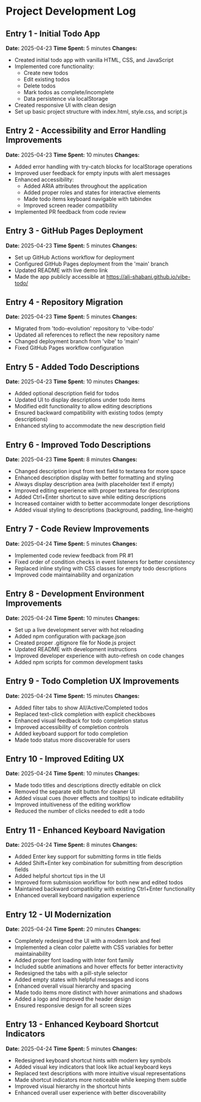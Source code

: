 # Project Development Log

## Entry 1 - Initial Todo App

**Date:** 2025-04-23
**Time Spent:** 5 minutes
**Changes:**

- Created initial todo app with vanilla HTML, CSS, and JavaScript
- Implemented core functionality:
  - Create new todos
  - Edit existing todos
  - Delete todos
  - Mark todos as complete/incomplete
  - Data persistence via localStorage
- Created responsive UI with clean design
- Set up basic project structure with index.html, style.css, and script.js

## Entry 2 - Accessibility and Error Handling Improvements

**Date:** 2025-04-23
**Time Spent:** 10 minutes
**Changes:**

- Added error handling with try-catch blocks for localStorage operations
- Improved user feedback for empty inputs with alert messages
- Enhanced accessibility:
  - Added ARIA attributes throughout the application
  - Added proper roles and states for interactive elements
  - Made todo items keyboard navigable with tabindex
  - Improved screen reader compatibility
- Implemented PR feedback from code review

## Entry 3 - GitHub Pages Deployment

**Date:** 2025-04-23
**Time Spent:** 5 minutes
**Changes:**

- Set up GitHub Actions workflow for deployment
- Configured GitHub Pages deployment from the 'main' branch
- Updated README with live demo link
- Made the app publicly accessible at https://ali-shabani.github.io/vibe-todo/

## Entry 4 - Repository Migration

**Date:** 2025-04-23
**Time Spent:** 5 minutes
**Changes:**

- Migrated from 'todo-evolution' repository to 'vibe-todo'
- Updated all references to reflect the new repository name
- Changed deployment branch from 'vibe' to 'main'
- Fixed GitHub Pages workflow configuration

## Entry 5 - Added Todo Descriptions

**Date:** 2025-04-23
**Time Spent:** 10 minutes
**Changes:**

- Added optional description field for todos
- Updated UI to display descriptions under todo items
- Modified edit functionality to allow editing descriptions
- Ensured backward compatibility with existing todos (empty descriptions)
- Enhanced styling to accommodate the new description field

## Entry 6 - Improved Todo Descriptions

**Date:** 2025-04-23
**Time Spent:** 8 minutes
**Changes:**

- Changed description input from text field to textarea for more space
- Enhanced description display with better formatting and styling
- Always display description area (with placeholder text if empty)
- Improved editing experience with proper textarea for descriptions
- Added Ctrl+Enter shortcut to save while editing descriptions
- Increased container width to better accommodate longer descriptions
- Added visual styling to descriptions (background, padding, line-height)

## Entry 7 - Code Review Improvements

**Date:** 2025-04-24
**Time Spent:** 5 minutes
**Changes:**

- Implemented code review feedback from PR #1
- Fixed order of condition checks in event listeners for better consistency
- Replaced inline styling with CSS classes for empty todo descriptions
- Improved code maintainability and organization

## Entry 8 - Development Environment Improvements

**Date:** 2025-04-24
**Time Spent:** 10 minutes
**Changes:**

- Set up a live development server with hot reloading
- Added npm configuration with package.json
- Created proper .gitignore file for Node.js project
- Updated README with development instructions
- Improved developer experience with auto-refresh on code changes
- Added npm scripts for common development tasks

## Entry 9 - Todo Completion UX Improvements

**Date:** 2025-04-24
**Time Spent:** 15 minutes
**Changes:**

- Added filter tabs to show All/Active/Completed todos
- Replaced text-click completion with explicit checkboxes
- Enhanced visual feedback for todo completion status
- Improved accessibility of completion controls
- Added keyboard support for todo completion
- Made todo status more discoverable for users

## Entry 10 - Improved Editing UX

**Date:** 2025-04-24
**Time Spent:** 10 minutes
**Changes:**

- Made todo titles and descriptions directly editable on click
- Removed the separate edit button for cleaner UI
- Added visual cues (hover effects and tooltips) to indicate editability
- Improved intuitiveness of the editing workflow
- Reduced the number of clicks needed to edit a todo

## Entry 11 - Enhanced Keyboard Navigation

**Date:** 2025-04-24
**Time Spent:** 8 minutes
**Changes:**

- Added Enter key support for submitting forms in title fields
- Added Shift+Enter key combination for submitting from description fields
- Added helpful shortcut tips in the UI
- Improved form submission workflow for both new and edited todos
- Maintained backward compatibility with existing Ctrl+Enter functionality
- Enhanced overall keyboard navigation experience

## Entry 12 - UI Modernization

**Date:** 2025-04-24
**Time Spent:** 20 minutes
**Changes:**

- Completely redesigned the UI with a modern look and feel
- Implemented a clean color palette with CSS variables for better maintainability
- Added proper font loading with Inter font family
- Included subtle animations and hover effects for better interactivity
- Redesigned the tabs with a pill-style selector
- Added empty states with helpful messages and icons
- Enhanced overall visual hierarchy and spacing
- Made todo items more distinct with hover animations and shadows
- Added a logo and improved the header design
- Ensured responsive design for all screen sizes

## Entry 13 - Enhanced Keyboard Shortcut Indicators

**Date:** 2025-04-24
**Time Spent:** 5 minutes
**Changes:**

- Redesigned keyboard shortcut hints with modern key symbols
- Added visual key indicators that look like actual keyboard keys
- Replaced text descriptions with more intuitive visual representations
- Made shortcut indicators more noticeable while keeping them subtle
- Improved visual hierarchy in the shortcut hints
- Enhanced overall user experience with better discoverability

